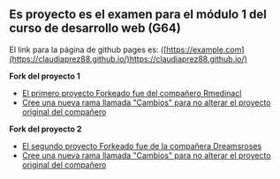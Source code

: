 ## Es proyecto es el examen para el módulo 1 del curso de  desarrollo web (G64) 
El link para la página de github pages es:
([https://example.com](https://claudiaprez88.github.io/)https://claudiaprez88.github.io/)


**Fork del proyecto 1**

- [El primero proyecto Forkeado fue del compañero Rmedinacl](https://github.com/Dreamsroses/Dreamsroses.github.io)
- [Cree una nueva rama llamada "Cambios" para no alterar el proyecto original del compañero](https://github.com/ClaudiaPrez88/Dreamsroses.github.io/tree/cambios)

**Fork del proyecto 2**
- [El segundo proyecto Forkeado fue de la compañera Dreamsroses](https://github.com/Dreamsroses/Dreamsroses.github.io)
- [Cree una nueva rama llamada "Cambios" para no alterar el proyecto original del compañero](https://github.com/ClaudiaPrez88/Dreamsroses.github.io/tree/cambios)

